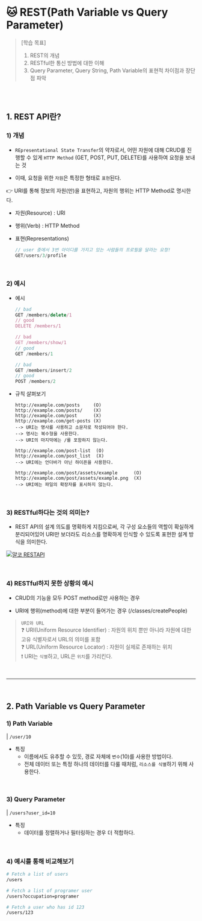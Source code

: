 # :cat: REST(Path Variable vs Query Parameter)

> [학습 목표]
> 1. REST의 개념
> 2. RESTful한 통신 방법에 대한 이해
> 3. Query Parameter, Query String, Path Variable의 표현적 차이점과 장단점 파악

<br/><br/>

## 1. REST API란?
### 1) 개념
* `REpresentational State Transfer`의 약자로서, 어떤 자원에 대해 CRUD를 진행할 수 있게 `HTTP Method` (GET, POST, PUT, DELETE)를 사용하여 요청을 보내는 것

* 이때, 요청을 위한 `자원`은 특정한 형태로 `표현`된다.

:point_right: URI를 통해 정보의 자원(만)을 표현하고, 자원의 행위는 HTTP Method로 명시한다.

  * 자원(Resource) : URI

  * 행위(Verb) : HTTP Method

  * 표현(Representations)
  
    ```javascript
    // user 중에서 3번 아이디를 가지고 있는 사람들의 프로필을 달라는 요청!
    GET/users/3/profile
    ```

<br/>

### 2) 예시
* 예시
  ```javascript
  // bad
  GET /members/delete/1
  // good
  DELETE /members/1

  // bad
  GET /members/show/1
  // good
  GET /members/1

  // bad
  GET /members/insert/2
  // good
  POST /members/2
  ```

* 규칙 살펴보기
  ```text
  http://example.com/posts     (O)
  http://example.com/posts/    (X)
  http://example.com/post      (X)
  http://example.com/get-posts (X)
  --> URI는 명사를 사용하고 소문자로 작성되어야 한다.
  --> 명사는 복수형을 사용한다.
  --> URI의 마지막에는 /를 포함하지 않는다.

  http://example.com/post-list  (O)
  http://example.com/post_list  (X)
  --> URI에는 언더바가 아닌 하이픈을 사용한다.

  http://example.com/post/assets/example      (O)
  http://example.com/post/assets/example.png  (X)
  --> URI에는 파일의 확장자를 표시하지 않는다.
  ```

<br/>

### 3) RESTful하다는 것의 의미는?
* REST API의 설계 의도를 명확하게 지킴으로써, 각 구성 요소들의 역할이 확실하게 분리되어있어 URI만 보더라도 리소스를 명확하게 인식할 수 있도록 표현한 설계 방식을 의미한다.

[![얄코 RESTAPI](https://i1.ytimg.com/vi/iOueE9AXDQQ/sddefault.jpg)](https://youtu.be/iOueE9AXDQQ)

<br/>

### 4) RESTful하지 못한 상황의 예시
* CRUD의 기능을 모두 POST method로만 사용하는 경우

* URI에 행위(method)에 대한 부분이 들어가는 경우 (/classes/createPeople)

> `URI와 URL` <br/>
> :question: URI(Uniform Resource Identifier) : 자원의 위치 뿐만 아니라 자원에 대한 고유 식별자로서 URL의 의미를 포함 <br/>
> :question: URL(Uniform Resource Locator) : 자원이 실제로 존재하는 위치 <br/>
> :heavy_exclamation_mark: URI는 `식별`하고, URL은 `위치`를 가리킨다.

<br/>

---

<br/>

## 2. Path Variable vs Query Parameter
### 1) Path Variable

| `/user/10`

* 특징
  * 이름에서도 유추할 수 있듯, 경로 자체에 `변수`(10)를 사용한 방법이다.
  * 전체 데이터 또는 특정 하나의 데이터를 다룰 때처럼, `리소스를 식별`하기 위해 사용한다.

<br/>

### 3) Query Parameter

| `/users?user_id=10`

* 특징
  * 데이터를 정렬하거나 필터링하는 경우 더 적합하다.

<br/>

### 4) 예시를 통해 비교해보기

```bash
# Fetch a list of users
/users

# Fetch a list of programer user
/users?occupation=programer

# Fetch a user who has id 123
/users/123
```